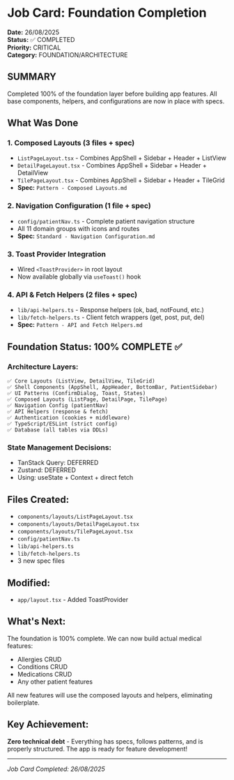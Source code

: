 # Job Card: Foundation Completion
**Date:** 26/08/2025  
**Status:** ✅ COMPLETED  
**Priority:** CRITICAL  
**Category:** FOUNDATION/ARCHITECTURE

## SUMMARY
Completed 100% of the foundation layer before building app features. All base components, helpers, and configurations are now in place with specs.

## What Was Done

### 1. Composed Layouts (3 files + spec)
- `ListPageLayout.tsx` - Combines AppShell + Sidebar + Header + ListView
- `DetailPageLayout.tsx` - Combines AppShell + Sidebar + Header + DetailView
- `TilePageLayout.tsx` - Combines AppShell + Sidebar + Header + TileGrid
- **Spec:** `Pattern - Composed Layouts.md`

### 2. Navigation Configuration (1 file + spec)
- `config/patientNav.ts` - Complete patient navigation structure
- All 11 domain groups with icons and routes
- **Spec:** `Standard - Navigation Configuration.md`

### 3. Toast Provider Integration
- Wired `<ToastProvider>` in root layout
- Now available globally via `useToast()` hook

### 4. API & Fetch Helpers (2 files + spec)
- `lib/api-helpers.ts` - Response helpers (ok, bad, notFound, etc.)
- `lib/fetch-helpers.ts` - Client fetch wrappers (get, post, put, del)
- **Spec:** `Pattern - API and Fetch Helpers.md`

## Foundation Status: 100% COMPLETE ✅

### Architecture Layers:
```
✅ Core Layouts (ListView, DetailView, TileGrid)
✅ Shell Components (AppShell, AppHeader, BottomBar, PatientSidebar)
✅ UI Patterns (ConfirmDialog, Toast, States)
✅ Composed Layouts (ListPage, DetailPage, TilePage)
✅ Navigation Config (patientNav)
✅ API Helpers (response & fetch)
✅ Authentication (cookies + middleware)
✅ TypeScript/ESLint (strict config)
✅ Database (all tables via DDLs)
```

### State Management Decisions:
- TanStack Query: DEFERRED
- Zustand: DEFERRED
- Using: useState + Context + direct fetch

## Files Created:
- `components/layouts/ListPageLayout.tsx`
- `components/layouts/DetailPageLayout.tsx`
- `components/layouts/TilePageLayout.tsx`
- `config/patientNav.ts`
- `lib/api-helpers.ts`
- `lib/fetch-helpers.ts`
- 3 new spec files

## Modified:
- `app/layout.tsx` - Added ToastProvider

## What's Next:
The foundation is 100% complete. We can now build actual medical features:
- Allergies CRUD
- Conditions CRUD
- Medications CRUD
- Any other patient features

All new features will use the composed layouts and helpers, eliminating boilerplate.

## Key Achievement:
**Zero technical debt** - Everything has specs, follows patterns, and is properly structured. The app is ready for feature development!

---
*Job Card Completed: 26/08/2025*